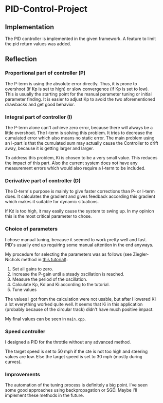 # PID-Control-Project

## Implementation

The PID controller is implemented in the given framework. A feature to limit the pid return values was added.

## Reflection

### Proportional part of controller (P)

The P-term is using the absolute error directly. Thus, it is prone to overshoot (if Kp is set to high) or slow convergence (if Kp is set to low).
This is usually the starting point for the manual parameter tuning or initial parameter finding. It is easier to adjust Kp to avoid the two aforementioned drawbacks and get good behavior.

### Integral part of controller (I)

The P-term alone can't achieve zero error, because there will always be a little overshoot. The I-term is solving this problem. It tries to decrease the cumulated error which also means no static error. 
The main problem using an I-part is that the cumulated sum may actually cause the Controller to drift away, because it is getting larger and larger.

To address this problem, Ki is chosen to be a very small value. This reduces the impact of this part. Also the current system does not have any measurement errors which would also require a I-term to be included.

### Derivative part of controller (D)

The D-term's purpose is mainly to give faster corrections than P- or I-term does. It calculates the gradient and gives feedback according this gradient which makes it suitable for dynamic situations.

If Kd is too high, it may easily cause the system to swing up. In my opinion this is the most critical parameter to chose.

### Choice of parameters

I chose manual tuning, because it seemed to work pretty well and fast. PID's usually end up requiring some manual attention in the end anyways. 

My procedure for selecting the parameters was as follows (see Ziegler-Nichols method in [this tutorial](https://www.thorlabs.com/tutorials.cfm?tabID=5DFCA308-D07E-46C9-BAA0-4DEFC5C40C3E)):

1. Set all gains to zero. 
2. Increase the P-gain until a steady oscillation is reached. 
3. Measure the period of the oscillation.
4. Calculate Kp, Kd and Ki according to the tutorial.
5. Tune values

The values I got from the calculation were not usable, but after I lowered Ki a lot everything worked quite well. It seems that Ki in this application (probably because of the circular track) didn't have much positive impact.

My final values can be seen in `main.cpp`. 


### Speed controller

I designed a PID for the throttle without any advanced method.

The target speed is set to 50 mph if the cte is not too high and steering values are low. Else the target speed is set to 30 mph (mostly during curves).

### Improvements
The automation of the tuning process is definitely a big point. I've seen some good approaches using backpropagation or SGD. Maybe I'll implement these methods in the future.
